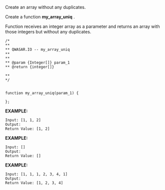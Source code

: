 Create an array without any duplicates.

Create a function ****my_array_uniq**** .

Function receives an integer array as a parameter and returns an array with those integers but without any duplicates.

	/*
	**
	** QWASAR.IO -- my_array_uniq
	**
	**
	** @param {Integer[]} param_1
	** @return {integer[]}
	
	**
	*/
	
	
	function my_array_uniq(param_1) {

	};

****EXAMPLE:****

	Input: [1, 1, 2]
	Output: 
	Return Value: [1, 2]

****EXAMPLE:****

	Input: []
	Output: 
	Return Value: []

****EXAMPLE:****

	Input: [1, 1, 1, 2, 3, 4, 1]
	Output: 
	Return Value: [1, 2, 3, 4]	
